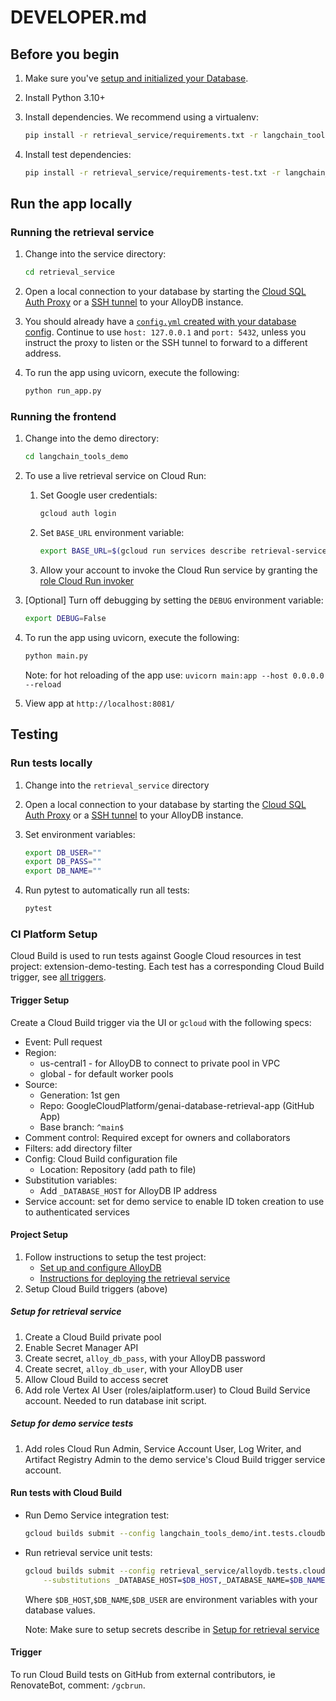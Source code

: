 # DEVELOPER.md

## Before you begin

1. Make sure you've [setup and initialized your
   Database](../README.md#setting-up-your-database).

1. Install Python 3.10+

1. Install dependencies. We recommend using a virtualenv:

    ```bash
    pip install -r retrieval_service/requirements.txt -r langchain_tools_demo/requirements.txt
    ```

1. Install test dependencies:

    ```bash
    pip install -r retrieval_service/requirements-test.txt -r langchain_tools_demo/requirements-test.txt
    ```

## Run the app locally

### Running the retrieval service

1. Change into the service directory:

    ```bash
    cd retrieval_service
    ```

1. Open a local connection to your database by starting the [Cloud SQL Auth Proxy][proxy] or a [SSH tunnel][tunnel] to your AlloyDB instance.

1. You should already have a [`config.yml` created with your database config][config]. Continue to use `host: 127.0.0.1` and `port: 5432`, unless you instruct the proxy to listen or the SSH tunnel to forward to a different address.


1. To run the app using uvicorn, execute the following:

    ```bash
    python run_app.py
    ```

### Running the frontend

1. Change into the demo directory:

    ```bash
    cd langchain_tools_demo
    ```

1. To use a live retrieval service on Cloud Run:

    1. Set Google user credentials:

        ```bash
        gcloud auth login
        ```

    1. Set `BASE_URL` environment variable:

        ```bash
        export BASE_URL=$(gcloud run services describe retrieval-service --format 'value(status.url)')
        ```

    1. Allow your account to invoke the Cloud Run service by granting the [role Cloud Run invoker][invoker]

1. [Optional] Turn off debugging by setting the `DEBUG` environment variable:

    ```bash
    export DEBUG=False
    ```

1. To run the app using uvicorn, execute the following:

    ```bash
    python main.py
    ```

    Note: for hot reloading of the app use: `uvicorn main:app --host 0.0.0.0 --reload`

1. View app at `http://localhost:8081/`

## Testing

### Run tests locally

1. Change into the `retrieval_service` directory
1. Open a local connection to your database by starting the [Cloud SQL Auth Proxy][proxy] or a [SSH tunnel][tunnel] to your AlloyDB instance.
1. Set environment variables:

    ```bash
    export DB_USER=""
    export DB_PASS=""
    export DB_NAME=""
    ```

1. Run pytest to automatically run all tests:

    ```bash
    pytest
    ```

### CI Platform Setup

Cloud Build is used to run tests against Google Cloud resources in test project: extension-demo-testing.
Each test has a corresponding Cloud Build trigger, see [all triggers][triggers].

#### Trigger Setup
Create a Cloud Build trigger via the UI or `gcloud` with the following specs:

* Event: Pull request
* Region:
    * us-central1 - for AlloyDB to connect to private pool in VPC
    * global - for default worker pools
* Source:
  * Generation: 1st gen
  * Repo: GoogleCloudPlatform/genai-database-retrieval-app (GitHub App)
  * Base branch: `^main$`
* Comment control: Required except for owners and collaborators
* Filters: add directory filter
* Config: Cloud Build configuration file
  * Location: Repository (add path to file)
* Substitution variables:
  * Add `_DATABASE_HOST` for AlloyDB IP address
* Service account: set for demo service to enable ID token creation to use to authenticated services

#### Project Setup

1. Follow instructions to setup the test project:
    * [Set up and configure AlloyDB](./docs/datastore/alloydb.md)
    * [Instructions for deploying the retrieval service](./docs/deploy_retrieval_service.md)
1. Setup Cloud Build triggers (above)

##### Setup for retrieval service

1. Create a Cloud Build private pool
1. Enable Secret Manager API
1. Create secret, `alloy_db_pass`, with your AlloyDB password
1. Create secret, `alloy_db_user`, with your AlloyDB user
1. Allow Cloud Build to access secret
1. Add role Vertex AI User (roles/aiplatform.user) to Cloud Build Service account. Needed to run database init script.

##### Setup for demo service tests

1. Add roles Cloud Run Admin, Service Account User, Log Writer, and Artifact Registry Admin to the demo service's Cloud Build trigger service account.

#### Run tests with Cloud Build

* Run Demo Service integration test:

    ```bash
    gcloud builds submit --config langchain_tools_demo/int.tests.cloudbuild.yaml
    ```

* Run retrieval service unit tests:

    ```bash
    gcloud builds submit --config retrieval_service/alloydb.tests.cloudbuild.yaml \
        --substitutions _DATABASE_HOST=$DB_HOST,_DATABASE_NAME=$DB_NAME,_DATABASE_USER=$DB_USER
    ```
    Where `$DB_HOST`,`$DB_NAME`,`$DB_USER` are environment variables with your database values.

    Note: Make sure to setup secrets describe in [Setup for retrieval service](#setup-for-retrieval-service)

#### Trigger

To run Cloud Build tests on GitHub from external contributors, ie RenovateBot, comment: `/gcbrun`.


[proxy]: https://cloud.google.com/sql/docs/mysql/sql-proxy
[tunnel]: https://github.com/GoogleCloudPlatform/genai-database-retrieval-app/blob/main/docs/datastore/alloydb.md#set-up-connection-to-alloydb
[config]: https://github.com/GoogleCloudPlatform/genai-database-retrieval-app/blob/main/docs/datastore/alloydb.md#initialize-data-in-alloydb
[triggers]: https://console.cloud.google.com/cloud-build/triggers?e=13802955&project=extension-demo-testing
[invoker]: https://cloud.google.com/run/docs/securing/managing-access#add-principals
